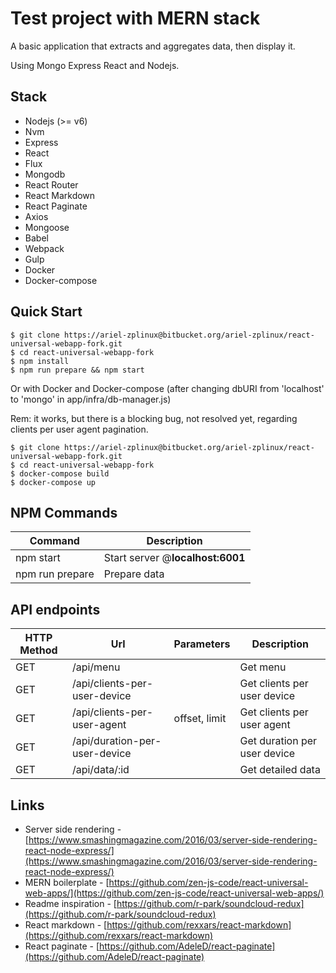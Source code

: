 # Test project with MERN stack

A basic application that extracts and aggregates data, then display it.

Using Mongo Express React and Nodejs.

Stack
-----

- Nodejs (>= v6)
- Nvm
- Express
- React
- Flux
- Mongodb
- React Router
- React Markdown
- React Paginate
- Axios 
- Mongoose
- Babel
- Webpack
- Gulp
- Docker
- Docker-compose

Quick Start
-----------

```shell
$ git clone https://ariel-zplinux@bitbucket.org/ariel-zplinux/react-universal-webapp-fork.git 
$ cd react-universal-webapp-fork
$ npm install
$ npm run prepare && npm start
```

Or with Docker and Docker-compose (after changing dbURI from 'localhost' to 'mongo' in app/infra/db-manager.js)

Rem: it works, but there is a blocking bug, not resolved yet, regarding clients per user agent pagination.
```shell
$ git clone https://ariel-zplinux@bitbucket.org/ariel-zplinux/react-universal-webapp-fork.git 
$ cd react-universal-webapp-fork
$ docker-compose build
$ docker-compose up
```


NPM Commands
------------

|Command|Description|
|---|---|
|npm start|Start server @**localhost:6001**| 
|npm run prepare|Prepare data|

API endpoints
-------------


|HTTP Method|Url|Parameters|Description|
|---|---|---|---|
|GET|/api/menu||Get menu|
|GET|/api/clients-per-user-device||Get clients per user device|
|GET|/api/clients-per-user-agent| offset, limit|Get clients per user agent|
|GET|/api/duration-per-user-device||Get duration per user device|
|GET|/api/data/:id||Get detailed data|

Links
-----

- Server side rendering - [https://www.smashingmagazine.com/2016/03/server-side-rendering-react-node-express/](https://www.smashingmagazine.com/2016/03/server-side-rendering-react-node-express/)
- MERN boilerplate - [https://github.com/zen-js-code/react-universal-web-apps/](https://github.com/zen-js-code/react-universal-web-apps/)
- Readme inspiration - [https://github.com/r-park/soundcloud-redux](https://github.com/r-park/soundcloud-redux)
- React markdown - [https://github.com/rexxars/react-markdown](https://github.com/rexxars/react-markdown)
- React paginate - [https://github.com/AdeleD/react-paginate](https://github.com/AdeleD/react-paginate)
